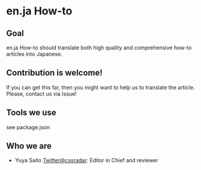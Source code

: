 # en.ja How-to

## Goal

en.ja How-to should translate both high quality and comprehensive how-to articles into Japanese.

## Contribution is welcome!

If you can get this far, then you might want to help us to translate the article.  
Please, contact us via Issue!

## Tools we use

see package.json

## Who we are

- Yuya Saito [Twitter@cssradar](http://twitter.com/cssradar): Editor in Chief and reviewer
